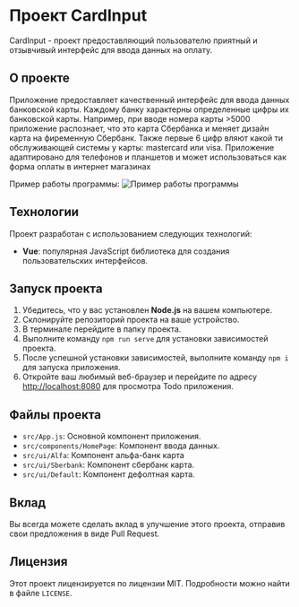# Проект CardInput

CardInput - проект предоставляющий пользователю приятный и отзывчивый интерфейс для ввода данных на оплату.

## О проекте

Приложение предоставляет качественный интерфейс для ввода данных банковской карты. Каждому банку характерны определенные цифры их банковской карты. Например, при вводе номера карты >5000 приложение распознает, что это карта Сбербанка и меняет дизайн карта на фиременную Сбербанк. Также первые 6 цифр вляют какой ти обслуживающей системы у карты: mastercard или visa. Приложение адаптировано для телефонов и планшетов и может использоваться как форма оплаты в интернет магазинах 

Пример работы программы:
![Пример работы программы](/app.gif)

## Технологии

Проект разработан с использованием следующих технологий:

- **Vue**: популярная JavaScript библиотека для создания пользовательских интерфейсов.

## Запуск проекта

1. Убедитесь, что у вас установлен **Node.js** на вашем компьютере.
2. Склонируйте репозиторий проекта на ваше устройство.
3. В терминале перейдите в папку проекта.
4. Выполните команду `npm run serve` для установки зависимостей проекта.
5. После успешной установки зависимостей, выполните команду `npm i` для запуска приложения.
6. Откройте ваш любимый веб-браузер и перейдите по адресу [http://localhost:8080](http://localhost:808) для просмотра Todo приложения.

## Файлы проекта

- `src/App.js`: Основной компонент приложения.
- `src/components/HomePage`: Компонент ввода данных.
- `src/ui/Alfa`: Компонент альфа-банк карта
- `src/ui/Sberbank`: Компонент сбербанк карта.
- `src/ui/Default`: Компонент дефолтная карта.


## Вклад

Вы всегда можете сделать вклад в улучшение этого проекта, отправив свои предложения в виде Pull Request.

## Лицензия

Этот проект лицензируется по лицензии MIT. Подробности можно найти в файле `LICENSE`.
